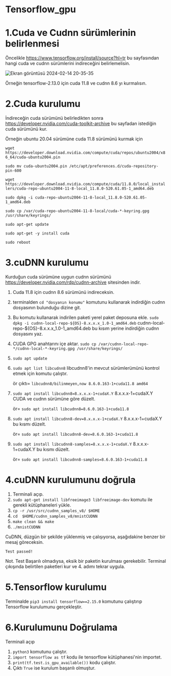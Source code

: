 # Tensorflow_gpu

# 1.Cuda ve Cudnn sürümlerinin belirlenmesi

Öncelikle https://www.tensorflow.org/install/source?hl=tr bu sayfasından hangi cuda ve cudnn sürümlerini indireceğini belirlemelisin.

![Ekran görüntüsü 2024-02-14 20-35-35](https://github.com/koesan/Tensorflow_gpu/assets/96130124/086f5465-71d7-4a9f-bca3-f8630be0cd5b)

Örneğin tensorflow-2.13.0 için cuda 11.8 ve cudnn 8.6 yı kurmalısın.

# 2.Cuda kurulumu

İndireceğin cuda sürümünü belirledikten sonra https://developer.nvidia.com/cuda-toolkit-archive bu sayfadan istediğin cuda sürümünü kur.

Örneğin ubuntu 20.04 sürümüne cuda 11.8 sürümünü kurmak için

`
wget https://developer.download.nvidia.com/compute/cuda/repos/ubuntu2004/x86_64/cuda-ubuntu2004.pin
`

`
sudo mv cuda-ubuntu2004.pin /etc/apt/preferences.d/cuda-repository-pin-600
`

`
wget https://developer.download.nvidia.com/compute/cuda/11.8.0/local_installers/cuda-repo-ubuntu2004-11-8-local_11.8.0-520.61.05-1_amd64.deb
`

`
sudo dpkg -i cuda-repo-ubuntu2004-11-8-local_11.8.0-520.61.05-1_amd64.deb
`

`
sudo cp /var/cuda-repo-ubuntu2004-11-8-local/cuda-*-keyring.gpg /usr/share/keyrings/
`

`
sudo apt-get update
`

`
sudo apt-get -y install cuda
`

`
sudo reboot
`

# 3.cuDNN kurulumu

Kurduğun cuda sürümüne uygun cudnn sürümünü https://developer.nvidia.com/rdp/cudnn-archive sitesinden indir.

1. Cuda 11.8 için cudnn 8.6 sürümünü indireceksin.
2. terminalden `cd "dosyanın konumu"` komutunu kullanarak indirdiğin cudnn dosyasının bulunduğu dizine git.
3. Bu komutu kullanarak indirilen paketi yerel paket deposuna ekle.
`sudo dpkg -i cudnn-local-repo-${OS}-8.x.x.x_1.0-1_amd64.deb` cudnn-local-repo-${OS}-8.x.x.x_1.0-1_amd64.deb bu kısım yerine indirdiğin cudnn dosyasını yaz.
5. CUDA GPG anahtarını içe aktar.
`sudo cp /var/cudnn-local-repo-*/cudnn-local-*-keyring.gpg /usr/share/keyrings/`
6. `sudo apt update`
7. `sudo apt list libcudnn8` libcudnn8'in mevcut sürümlerümünü kontrol etmek için komutu çalıştır. 

    ör çıktı= `libcudnn8/bilinmeyen,now 8.6.0.163-1+cuda11.8 amd64`
   
9. `sudo apt install libcudnn8=8.x.x.x-1+cudaX.Y` 8.x.x.x-1+cudaX.Y CUDA ve cudnn sürümüne göre düzelt.

    ör= `sudo apt install libcudnn8=8.6.0.163-1+cuda11.8` 

10. `sudo apt install libcudnn8-dev=8.x.x.x-1+cudaX.Y` 8.x.x.x-1+cudaX.Y bu kısmı düzelt.

    ör= `sudo apt install libcudnn8-dev=8.6.0.163-1+cuda11.8` 

11. `sudo apt install libcudnn8-samples=8.x.x.x-1+cudaX.Y` 8.x.x.x-1+cudaX.Y bu kısmı düzelt.

    ör= `sudo apt install libcudnn8-samples=8.6.0.163-1+cuda11.8` 

# 4.cuDNN kurulumunu doğrula

1. Terminali açıp.
2. `sudo apt-get install libfreeimage3 libfreeimage-dev` komutu ile gerekli kütüphaneleri yükle.
3. `cp -r /usr/src/cudnn_samples_v8/ $HOME`
4. `cd  $HOME/cudnn_samples_v8/mnistCUDNN`
5. `make clean && make`
6. `./mnistCUDNN`

CuDNN, düzgün bir şekilde yüklenmiş ve çalışıyorsa, aşağıdakine benzer bir mesaj göreceksin.

`Test passed!`

Not. Test Başarılı olmadıysa, eksik bir paketin kurulması gerekebilir. Terminal çıkışında belirtilen paketleri kur ve 4. adımı tekrar uygula.

# 5.Tensorflow kurulumu

Terminalde `pip3 install tensorflow==2.15.0` komutunu çalıştırıp Tensorflow kurulumunu gerçekleştir.

# 6.Kurulumunu Doğrulama

Terminali açıp

1. `python3` komutunu çalıştır.
2. `import tensorflow as tf` kodu ile tensorflow kütüphanesi'nin importet.
3. `print(tf.test.is_gpu_available())` kodu çalıştır.
4. Çıktı `True` ise kurulum başarılı olmuştur.












